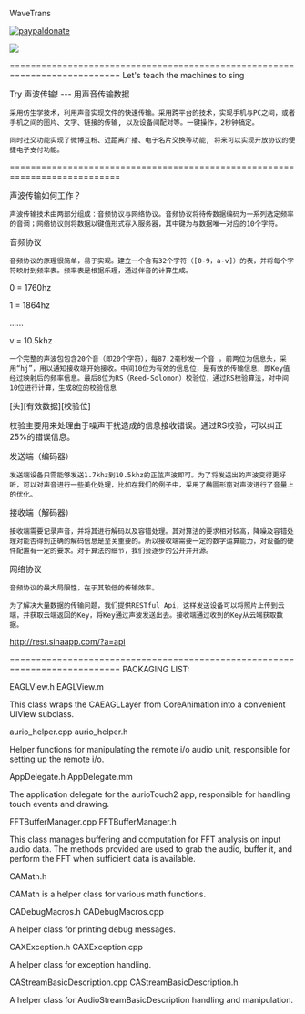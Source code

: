 WaveTrans

[![paypaldonate](https://www.paypalobjects.com/en_GB/i/btn/btn_donate_SM.gif)](https://www.paypal.com/cgi-bin/webscr?cmd=_s-xclick&hosted_button_id=VW7YCWNMQ7ZXY)

![](http://image.sinastorage.com/donate.png)

===========================================================================
Let's teach the machines to sing

Try 声波传输!  --- 用声音传输数据

    采用仿生学技术，利用声音实现文件的快速传输。采用跨平台的技术，实现手机与PC之间，或者手机之间的图片、文字、链接的传输, 以及设备间配对等。一键操作，2秒钟搞定。

    同时社交功能实现了微博互粉、近距离广播、电子名片交换等功能, 将来可以实现开放协议的便捷电子支付功能。

===========================================================================

声波传输如何工作？

    声波传输技术由两部分组成：音频协议与网络协议。音频协议将待传数据编码为一系列选定频率的音调；网络协议则将数据以键值形式存入服务器，其中键为与数据唯一对应的10个字符。

音频协议

    音频协议的原理很简单，易于实现。建立一个含有32个字符（[0-9，a-v]）的表，并将每个字符映射到频率表。频率表是根据乐理，通过伴音的计算生成。

0 = 1760hz

1 = 1864hz

......

v = 10.5khz

    一个完整的声波包包含20个音（即20个字符），每87.2毫秒发一个音 。前两位为信息头，采用“hj”，用以通知接收端开始接收。中间10位为有效的信息位，是有效的传输信息，即Key值经过映射后的频率信息。最后8位为RS（Reed-Solomon）校验位，通过RS校验算法，对中间10位进行计算，生成8位的校验信息

[头][有效数据][校验位]

校验主要用来处理由于噪声干扰造成的信息接收错误。通过RS校验，可以纠正25%的错误信息。


发送端（编码器）

    发送端设备只需能够发送1.7khz到10.5khz的正弦声波即可。为了将发送出的声波变得更好听，可以对声音进行一些美化处理，比如在我们的例子中，采用了椭圆形窗对声波进行了音量上的优化。


接收端（解码器）

    接收端需要记录声音，并将其进行解码以及容错处理。其对算法的要求相对较高，降噪及容错处理对能否得到正确的解码信息是至关重要的。所以接收端需要一定的数字运算能力，对设备的硬件配置有一定的要求。对于算法的细节，我们会逐步的公开并开源。


网络协议

    音频协议的最大局限性，在于其较低的传输效率。

    为了解决大量数据的传输问题，我们提供RESTful Api，这样发送设备可以将照片上传到云端，并获取云端返回的Key，将Key通过声波发送出去。接收端通过收到的Key从云端获取数据。

http://rest.sinaapp.com/?a=api

===========================================================================
PACKAGING LIST:

EAGLView.h
EAGLView.m

This class wraps the CAEAGLLayer from CoreAnimation into a convenient UIView subclass.

aurio_helper.cpp
aurio_helper.h

Helper functions for manipulating the remote i/o audio unit, responsible for setting up the remote i/o.

AppDelegate.h
AppDelegate.mm


The application delegate for the aurioTouch2 app, responsible for handling touch events and drawing.

FFTBufferManager.cpp
FFTBufferManager.h

This class manages buffering and computation for FFT analysis on input audio data. The methods provided are used to grab the audio, buffer it, and perform the FFT when sufficient data is available.

CAMath.h

CAMath is a helper class for various math functions.

CADebugMacros.h
CADebugMacros.cpp

A helper class for printing debug messages.

CAXException.h
CAXException.cpp

A helper class for exception handling.

CAStreamBasicDescription.cpp
CAStreamBasicDescription.h

A helper class for AudioStreamBasicDescription handling and manipulation.


